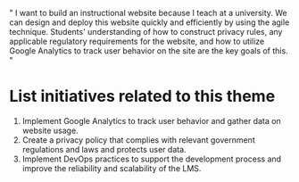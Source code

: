 " I want to build an instructional website because I teach at a university. We can design and deploy this website quickly 
and efficiently by using the agile technique. Students' understanding of how to construct privacy rules, any applicable 
regulatory requirements for the website, and how to utilize Google Analytics to track user behavior on the site are the 
key goals of this. "


# List initiatives related to this theme

1. Implement Google Analytics to track user behavior and gather data on website usage.
2. Create a privacy policy that complies with relevant government regulations and laws and protects user data.
3. Implement DevOps practices to support the development process and improve the reliability and scalability of the LMS.
